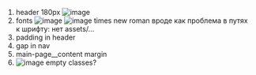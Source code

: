1) header 180px
![image](https://user-images.githubusercontent.com/24693696/164761919-187556bb-5a43-4002-8b36-d81ff9be4cf4.png)
2) fonts ![image](https://user-images.githubusercontent.com/24693696/164762094-af214d22-30a5-48fb-8d1a-cf62ef4068fe.png)
![image](https://user-images.githubusercontent.com/24693696/164762127-bcaf392c-077a-4a5a-bb12-d7f5b7e29d25.png)
times new roman
вроде как проблема в путях к шрифту: нет assets/...
3) padding in header
4) gap in nav
5) main-page__content margin
6) ![image](https://user-images.githubusercontent.com/24693696/164763086-4ee42a0e-368b-4e49-a2eb-10c47ecdc02f.png)
empty classes?
